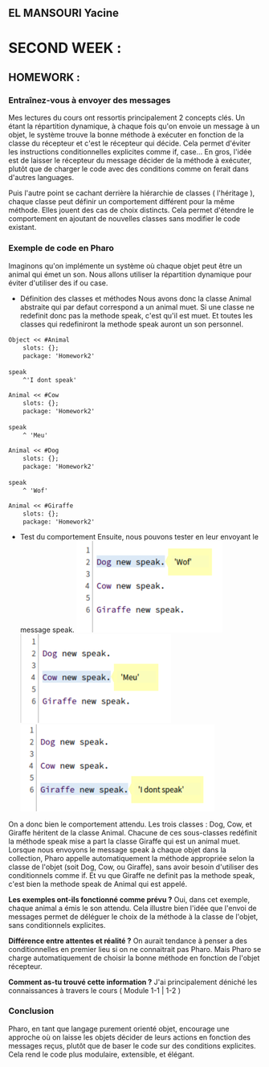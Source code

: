 ## EL MANSOURI Yacine

# SECOND WEEK :

## HOMEWORK : 

### Entraînez-vous à envoyer des messages

Mes lectures du cours ont ressortis principalement 2 concepts clés.
Un étant la répartition dynamique, à chaque fois qu'on envoie un message à un objet, le système trouve la bonne méthode à exécuter en fonction de la classe du récepteur et c'est le récepteur qui décide.
Cela permet d'éviter les instructions conditionnelles explicites comme if, case...
En gros, l'idée est de laisser le récepteur du message décider de la méthode à exécuter, plutôt que de charger le code avec des conditions comme on ferait dans d'autres languages.

Puis l'autre point se cachant derrière la hiérarchie de classes ( l'héritage ), chaque classe peut définir un comportement différent pour la même méthode. Elles jouent des cas de choix distincts. Cela permet d'étendre le comportement en ajoutant de nouvelles classes sans modifier le code existant.

### Exemple de code en Pharo 

Imaginons qu'on implémente un système où chaque objet peut être un animal qui émet un son. Nous allons utiliser la répartition dynamique pour éviter d'utiliser des if ou case.

* Définition des classes et méthodes
Nous avons donc la classe Animal abstraite qui par defaut correspond a un animal muet. Si une classe ne redefinit donc pas la methode speak, c'est qu'il est muet. Et toutes les classes qui redefiniront la methode speak auront un son personnel.

```
Object << #Animal
	slots: {};
	package: 'Homework2'

speak
	^'I dont speak'
```

```
Animal << #Cow
	slots: {};
	package: 'Homework2'

speak 
	^ 'Meu'
```

```
Animal << #Dog
	slots: {};
	package: 'Homework2'

speak 
	^ 'Wof'
```

```
Animal << #Giraffe
	slots: {};
	package: 'Homework2'
```

* Test du comportement
Ensuite, nous pouvons tester en leur envoyant le message speak.
![dog](dog.png)  
![cow](cow.png)  
![giraffe](giraffe.png)  

On a donc bien le comportement attendu.
Les trois classes : Dog, Cow, et Giraffe héritent de la classe Animal. Chacune de ces sous-classes redéfinit la méthode speak mise a part la classe Giraffe qui est un animal muet.
Lorsque nous envoyons le message speak à chaque objet dans la collection, Pharo appelle automatiquement la méthode appropriée selon la classe de l'objet (soit Dog, Cow, ou Giraffe), sans avoir besoin d'utiliser des conditionnels comme if. Et vu que Giraffe ne definit pas la methode speak, c'est bien la methode speak de Animal qui est appelé.

**Les exemples ont-ils fonctionné comme prévu ?**
Oui, dans cet exemple, chaque animal a émis le son attendu. Cela illustre bien l'idée que l'envoi de messages permet de déléguer le choix de la méthode à la classe de l'objet, sans conditionnels explicites.

**Différence entre attentes et réalité ?**
On aurait tendance à penser a des conditionnelles en premier lieu si on ne connaitrait pas Pharo. Mais Pharo se charge automatiquement de choisir la bonne méthode en fonction de l'objet récepteur.

**Comment as-tu trouvé cette information ?**
J'ai principalement déniché les connaissances à travers le cours ( Module 1-1 | 1-2 )

### Conclusion
Pharo, en tant que langage purement orienté objet, encourage une approche où on laisse les objets décider de leurs actions en fonction des messages reçus, plutôt que de baser le code sur des conditions explicites. Cela rend le code plus modulaire, extensible, et élégant.